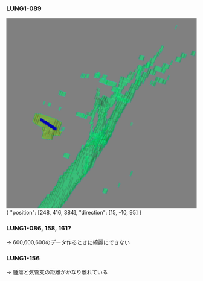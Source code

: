 ### LUNG1-089

![alt text](image-1.png)
{
    "position": [248, 416, 384],
    "direction": [15, -10, 95]
}


### LUNG1-086, 158, 161?

-> 600,600,600のデータ作るときに綺麗にできない

### LUNG1-156

-> 腫瘍と気管支の距離がかなり離れている
